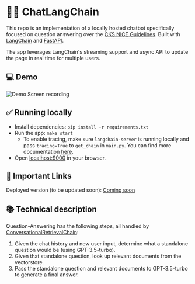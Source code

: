 # 🦜️🔗 ChatLangChain

This repo is an implementation of a locally hosted chatbot specifically focused on question answering over the [CKS NICE Guidelines](https://cks.nice.org.uk).
Built with [LangChain](https://github.com/hwchase17/langchain/) and [FastAPI](https://fastapi.tiangolo.com/).

The app leverages LangChain's streaming support and async API to update the page in real time for multiple users.

## 💻 Demo

![Demo Screen recording](assets/images/demo.gif)

## ✅ Running locally
- Install dependencies: `pip install -r requirements.txt`
- Run the app: `make start`
   - To enable tracing, make sure `langchain-server` is running locally and pass `tracing=True` to `get_chain` in `main.py`. You can find more documentation [here](https://langchain.readthedocs.io/en/latest/tracing.html).
- Open [localhost:9000](http://localhost:9000) in your browser.

## 🚀 Important Links

Deployed version (to be updated soon): [Coming soon](https://example.com)

## 📚 Technical description

Question-Answering has the following steps, all handled by [ConversationalRetrievalChain](https://python.langchain.com/en/latest/modules/chains/index_examples/chat_vector_db.html):

1. Given the chat history and new user input, determine what a standalone question would be (using GPT-3.5-turbo).
2. Given that standalone question, look up relevant documents from the vectorstore.
3. Pass the standalone question and relevant documents to GPT-3.5-turbo to generate a final answer.